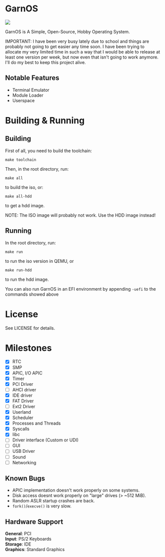 # GarnOS

![](https://tokei.rs/b1/github/Garnek0/GarnOS)

GarnOS is A Simple, Open-Source, Hobby Operating System.

IMPORTANT: I have been very busy lately due to school and things are probably not going to get easier any time soon. I have been trying to allocate my very limited time in such a way that I would be able to release at least one version per week, but now even that isn't going to work anymore. I'll do my best to keep this project alive.

## Notable Features

- Terminal Emulator
- Module Loader
- Userspace

# Building & Running

## Building

First of all, you need to build the toolchain:
```
make toolchain
``` 

Then, in the root directory, run:
```
make all
```
to build the iso, or:
```
make all-hdd
```
to get a hdd image.

NOTE: The ISO image will probably not work. Use the HDD image instead!

## Running
In the root directory, run:
```
make run
```
to run the iso version in QEMU, or
```
make run-hdd
```
to run the hdd image.

You can also run GarnOS in an EFI environment by appending `-uefi` to the commands showed above

# License
See LICENSE for details.

# Milestones

- [x] RTC
- [x] SMP
- [x] APIC, I/O APIC
- [x] Timer
- [x] PCI Driver
- [ ] AHCI driver
- [x] IDE driver
- [x] FAT Driver
- [ ] Ext2 Driver
- [x] Userland
- [x] Scheduler
- [x] Processes and Threads
- [x] Syscalls
- [x] libc
- [ ] Driver interface (Custom or UDI)
- [ ] GUI
- [ ] USB Driver
- [ ] Sound
- [ ] Networking

## Known Bugs

- APIC implementation doesn't work properly on some systems.
- Disk access doesnt work properly on "large" drives (> ~512 MiB).
- Random ASLR startup crashes are back.
- `fork()`/`execve()` is very slow. 

## Hardware Support

**General**: PCI \
**Input**: PS/2 Keyboards \
**Storage**: IDE \
**Graphics**: Standard Graphics
